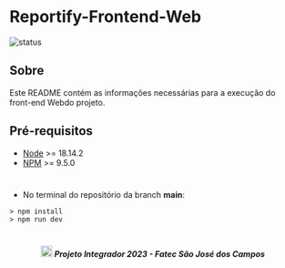 # Reportify-Frontend-Web

![status](https://img.shields.io/static/v1?label=STATUS&message=EM%20DESENVOLVIMENTO&color=RED&style=for-the-badge)


## Sobre

Este README contém as informações necessárias para a execução do front-end Webdo projeto.

## Pré-requisitos
- [Node](https://nodejs.org/en/download) >= 18.14.2
- [NPM](https://www.npmjs.com/package/download) >= 9.5.0

#

- No terminal do repositório da branch **main**:
```
> npm install
> npm run dev
```

#

##### <p align="center"><img src="https://cdn.discordapp.com/attachments/826526043917647912/883363052425195560/faTec.png" width="20" height="20" /> Projeto Integrador 2023 - Fatec São José dos Campos </center>
